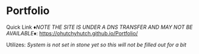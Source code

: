 # Portfolio
 Quick Link *♦NOTE THE SITE IS UNDER A DNS TRANSFER AND MAY NOT BE AVAILABLE♦*: https://ohutchyhutch.github.io/Portfolio/

Utilizes:
  *System is not set in stone yet so this will not be filled out for a bit*
